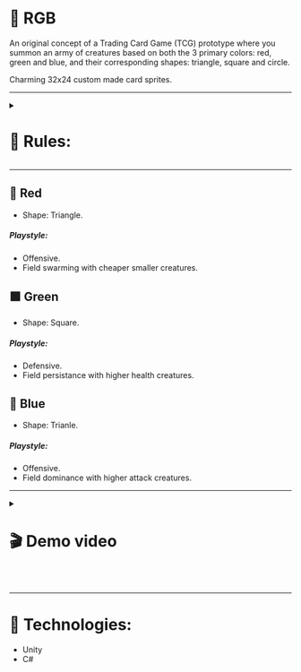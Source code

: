 # 🎨 RGB
An original concept of a Trading Card Game (TCG) prototype where you summon an army of creatures based on both the 3 primary colors: red, green and blue, and their corresponding shapes: triangle, square and circle.

Charming 32x24 custom made card sprites.

<hr>

<details><summary>

# 📜 Rules:

</summary>

``` 
Each player has it's custom deck and battles until their life points are reduced to 0 or they have no cards left on the deck
```  
```
Each non-energy card has it's own use cost. You discard Energy cards to get energy of that color to play cards.
Energy stays stored in your "pool" between turns.
```
```
When someone's turn starts, the player draws cards until they have 7 in the hand. 
Every subsequent turn, the player of that turn can draw one card.
```
```
Creatures on your side of field can attack creatures on the opponent's side of the field.
When a player has no creatures on their side of the field, you can attack their life points directly.
```

</details>

<hr>

## 🔺 Red 
- Shape: Triangle.  
##### Playstyle:
- Offensive.  
- Field swarming with cheaper smaller creatures.  

## 🟩 Green 
- Shape: Square.  
##### Playstyle:
- Defensive.  
- Field persistance with higher health creatures.

## 🔵 Blue 
- Shape: Trianle.  
##### Playstyle:
- Offensive.  
- Field dominance with higher attack creatures.  

<hr>

<details><summary>

# 🎬 Demo video

</summary>

https://user-images.githubusercontent.com/93501477/228642874-56093868-47f4-4bf6-b955-30f71433bd22.mp4

</details>

<br><hr>

# 🦾 Technologies:

- Unity
- C#
